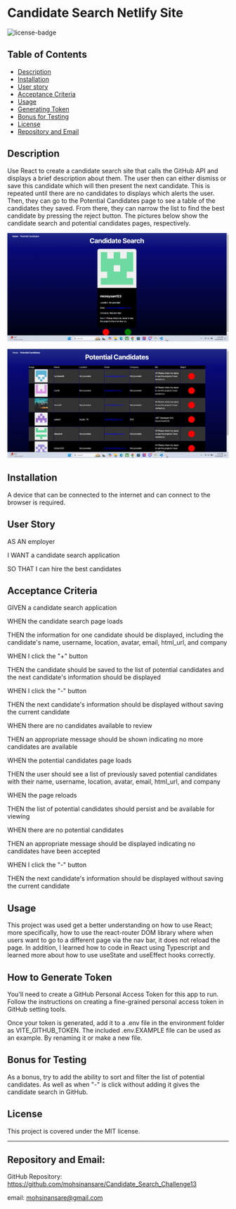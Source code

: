 # Candidate Search Netlify Site

![license-badge](https://img.shields.io/badge/MIT_License-01a6ff)

## Table of Contents
- [Description](#description)
- [Installation](#installation)
- [User story](#user-story)
- [Acceptance Criteria](#acceptance-criteria)
- [Usage](#usage)
- [Generating Token](#how-to-generate-token)
- [Bonus for Testing](#tests)
- [License](#license)
- [Repository and Email](#repository-and-email)

## Description

Use React to create a candidate search site that calls the GitHub API and displays a brief description about them. The user then can either dismiss or save this candidate which will then present the next candidate. This is repeated until there are no candidates to displays which alerts the user. Then, they can go to the Potential Candidates page to see a table of the candidates they saved. From there, they can narrow the list to find the best candidate by pressing the reject button. The pictures below show the candidate search and potential candidates pages, respectively.

![Website Homepage Screenshot](/images/homepage.png)

![Website Saved Table Screenshot](/images/saved-table.png)


## Installation

A device that can be connected to the internet and can connect to the browser is required. 

## User Story

AS AN employer

I WANT a candidate search application

SO THAT I can hire the best candidates

## Acceptance Criteria

GIVEN a candidate search application

WHEN the candidate search page loads

THEN the information for one candidate should be displayed, including the candidate's name, username, location, avatar, email, html_url, and company

WHEN I click the "+" button

THEN the candidate should be saved to the list of potential candidates and the next candidate's information should be displayed

WHEN I click the "-" button

THEN the next candidate's information should be displayed without saving the current candidate

WHEN there are no candidates available to review

THEN an appropriate message should be shown indicating no more candidates are available

WHEN the potential candidates page loads

THEN the user should see a list of previously saved potential candidates with their name, username, location, avatar, email, html_url, and company

WHEN the page reloads

THEN the list of potential candidates should persist and be available for viewing

WHEN there are no potential candidates

THEN an appropriate message should be displayed indicating no candidates have been accepted

WHEN I click the "-" button

THEN the next candidate's information should be displayed without saving the current candidate

## Usage

This project was used get a better understanding on how to use React; more specifically, how to use the react-router DOM library where when users want to go to a different page via the nav bar, it does not reload the page. In addition, I learned how to code in React using Typescript and learned more about how to use useState and useEffect hooks correctly.

## How to Generate Token

You'll need to create a GitHub Personal Access Token for this app to run. Follow the instructions on creating a fine-grained personal access token in GitHub setting tools.

Once your token is generated, add it to a .env file in the environment folder as VITE_GITHUB_TOKEN. The included .env.EXAMPLE file can be used as an example. By renaming it or make a new file.

## Bonus for Testing

As a bonus, try to add the ability to sort and filter the list of potential candidates. As well as when "-" is click without adding it gives the candidate search in GitHub.

## License

This project is covered under the MIT license.

---

## Repository and Email:

GitHub Repository: https://github.com/mohsinansare/Candidate_Search_Challenge13

email: mohsinansare@gmail.com
